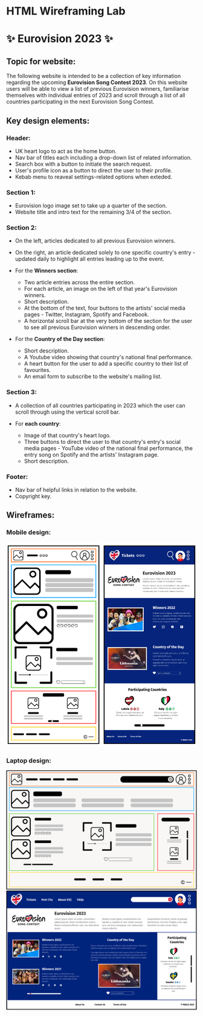 # HTML Wireframing Lab

# ✨ Eurovision 2023 ✨ 

## Topic for website:

The following website is intended to be a collection of key information regarding the upcoming **Eurovision Song Contest 2023**. On this website users will be able to view a list of previous Eurovision winners, familiarise themselves with individual entries of 2023 and scroll through a list of all countries participating in the next Eurovision Song Contest.

## Key design elements:

### Header:

* UK heart logo to act as the home button.
* Nav bar of titles each including a drop-down list of related information.
* Search box with a button to initiate the search request.
* User's profile icon as a button to direct the user to their profile.
* Kebab menu to reaveal settings-related options when exteded.

### Section 1:

* Eurovision logo image set to take up a quarter of the section.
* Website title and intro text for the remaining 3/4 of the section.

### Section 2:

* On the left, articles dedicated to all previous Eurovision winners. 
* On the right, an article dedicated solely to one specific country's entry - updated daily to highlight all entries leading up to the event.

* For the **Winners section**:
	* Two article entries across the entire section.
	* For each article, an image on the left of that year's Eurovision winners.
	* Short description.
	* At the bottom of the text, four buttons to the artists' social media pages - Twitter, Instagram, Spotify and Facebook.
	* A horizontal scroll bar at the very bottom of the section for the user to see all previous Eurovision winners in descending order.

* For the **Country of the Day section**:
	* Short description.
	* A Youtube video showing that country's national final performance.
	* A heart button for the user to add a specific country to their list of favourites.
	* An email form to subscribe to the website's mailing list.

### Section 3:

* A collection of all countries participating in 2023 which the user can scroll through using the vertical scroll bar.

* For **each country**:
	* 	Image of that country's heart logo. 
	*  Three buttons to direct the user to that country's entry's social media pages - YouTube video of the national final performance, the entry song on Spotify and the artists' Instagram page.
	*  Short description.

### Footer: 

* Nav bar of helpful links in relation to the website.
* Copyright key. 


## Wireframes:

### Mobile design:

<img src="https://github.com/migleambr/html_lab/blob/main/wireframes/WF_mobile.png?raw=true" data-canonical-src="https://github.com/migleambr/html_lab/blob/main/wireframes/WF_mobile.png?raw=true" alt="Website wireframe for mobile" width="250"/>
<img src="https://github.com/migleambr/html_lab/blob/main/wireframes/prototype_mobile.png?raw=true" data-canonical-src="https://github.com/migleambr/html_lab/blob/main/wireframes/WF_mobile.png?raw=true" alt="Website prototype for mobile" width="250"/>

### Laptop design:

<img src="https://github.com/migleambr/html_lab/blob/main/wireframes/WF_desktop.png?raw=true" data-canonical-src="https://github.com/migleambr/html_lab/blob/main/wireframes/WF_desktop.png?raw=true" alt="Website wireframe for laptop"/>

<img src="https://github.com/migleambr/html_lab/blob/main/wireframes/prototype_desktop.png?raw=true" data-canonical-src="https://github.com/migleambr/html_lab/blob/main/wireframes/prototype_desktop.png?raw=true" alt="Website prototype for laptop"/>


